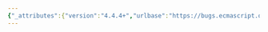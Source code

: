 ```yaml
---
{"_attributes":{"version":"4.4.4+","urlbase":"https://bugs.ecmascript.org/","maintainer":"dherman@mozilla.com"},"bug":{"bug_id":3855,"creation_ts":"2015-02-12 22:32:00 -0800","short_desc":"14.1.2 + 14.4.1: \"SupeProperty\"","delta_ts":"2015-02-19 19:11:12 -0800","product":"Draft for 6th Edition","component":"editorial issue","version":"Rev 33: February 12, 2015 Draft","rep_platform":"All","op_sys":"All","bug_status":"RESOLVED","resolution":"FIXED","priority":"Normal","bug_severity":"normal","everconfirmed":true,"reporter":{"uid":"jmdyck","name":"Michael Dyck"},"assigned_to":{"uid":"allen","name":"Allen Wirfs-Brock"},"long_desc":[{"commentid":12507,"comment_count":0,"who":{"uid":"jmdyck","name":"Michael Dyck"},"bug_when":"2015-02-12 22:32:40 -0800","thetext":"In 14.1.2 \"Static Semantics: Early Errors\",\ngroup 1 / bullet 5 says:\n    It is a Syntax Error if FunctionBody Contains SupeProperty is true.\n\nIn 14.4.1 \"Static Semantics: Early Errors\"\ngroup 4 / bullet 5 says the same.\n\nIn each case, change to \"SuperProperty\"."},{"commentid":12525,"comment_count":1,"who":{"uid":"allen","name":"Allen Wirfs-Brock"},"bug_when":"2015-02-13 08:24:34 -0800","thetext":"fixed in rev34 editor's draft"},{"commentid":13167,"comment_count":2,"who":{"uid":"allen","name":"Allen Wirfs-Brock"},"bug_when":"2015-02-19 19:11:12 -0800","thetext":"fixed in rev34"}]}}
---
```

